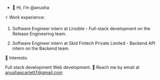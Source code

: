 - 👋 Hi, I’m @anusha

  
⚡ Work experience:

1. Software Engineer intern at Linsible - Full-stack development on the Release Engineering team. 

2. Software Engineer intern at Skid Fintech Private Limited - Backend API intern on the Backend team. 

🌱 Interests:

Full stack development 
Web development.
💬 Reach me by email at anushascarlett7@gmail.com


<!---
anuscarlett/anuscarlett is a ✨ special ✨ repository because its `README.md` (this file) appears on your GitHub profile.
You can click the Preview link to take a look at your changes.
--->
